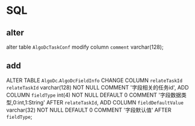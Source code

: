 # SQL

## alter

alter table  `AlgoDcTaskConf` modify column `comment` varchar(128);

## add

ALTER TABLE `AlgoDc`.`AlgoDcFieldInfo` CHANGE COLUMN `relateTaskId` `relateTaskId` varchar(128) NOT NULL COMMENT '字段相关的任务id', ADD COLUMN `fieldType` int(4) NOT NULL DEFAULT 0 COMMENT '字段数据类型,0:int,1:String' AFTER `relateTaskId`, ADD COLUMN `fieldDefaultValue` varchar(32) NOT NULL DEFAULT 0 COMMENT '字段默认值' AFTER `fieldType`;
